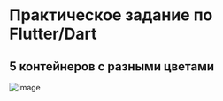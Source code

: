 # Практическое задание по Flutter/Dart

## 5 контейнеров с разными цветами

![image](https://github.com/TIMISONG-dev/PracticalFlutter/assets/63451549/f01c3d95-01ff-4e3e-92ef-c51876ef4641)

